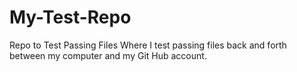 # My-Test-Repo
Repo to Test Passing Files
Where I test passing files back and forth between my computer and my Git Hub account.
